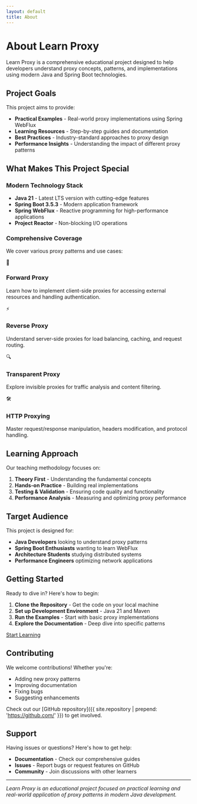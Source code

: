 ```yaml
---
layout: default
title: About
---
```


# About Learn Proxy

Learn Proxy is a comprehensive educational project designed to help developers understand proxy concepts, patterns, and implementations using modern Java and Spring Boot technologies.

## Project Goals

This project aims to provide:

- **Practical Examples** - Real-world proxy implementations using Spring WebFlux
- **Learning Resources** - Step-by-step guides and documentation
- **Best Practices** - Industry-standard approaches to proxy design
- **Performance Insights** - Understanding the impact of different proxy patterns

## What Makes This Project Special

### Modern Technology Stack
- **Java 21** - Latest LTS version with cutting-edge features
- **Spring Boot 3.5.3** - Modern application framework
- **Spring WebFlux** - Reactive programming for high-performance applications
- **Project Reactor** - Non-blocking I/O operations

### Comprehensive Coverage
We cover various proxy patterns and use cases:

<div class="features-grid">
  <div class="feature-card">
    <div class="icon">🔄</div>
    <h3>Forward Proxy</h3>
    <p>Learn how to implement client-side proxies for accessing external resources and handling authentication.</p>
  </div>
  
  <div class="feature-card">
    <div class="icon">⚡</div>
    <h3>Reverse Proxy</h3>
    <p>Understand server-side proxies for load balancing, caching, and request routing.</p>
  </div>
  
  <div class="feature-card">
    <div class="icon">🔍</div>
    <h3>Transparent Proxy</h3>
    <p>Explore invisible proxies for traffic analysis and content filtering.</p>
  </div>
  
  <div class="feature-card">
    <div class="icon">🛠️</div>
    <h3>HTTP Proxying</h3>
    <p>Master request/response manipulation, headers modification, and protocol handling.</p>
  </div>
</div>

## Learning Approach

Our teaching methodology focuses on:

1. **Theory First** - Understanding the fundamental concepts
2. **Hands-on Practice** - Building real implementations
3. **Testing & Validation** - Ensuring code quality and functionality
4. **Performance Analysis** - Measuring and optimizing proxy performance

## Target Audience

This project is designed for:

- **Java Developers** looking to understand proxy patterns
- **Spring Boot Enthusiasts** wanting to learn WebFlux
- **Architecture Students** studying distributed systems
- **Performance Engineers** optimizing network applications

## Getting Started

Ready to dive in? Here's how to begin:

1. **Clone the Repository** - Get the code on your local machine
2. **Set up Development Environment** - Java 21 and Maven
3. **Run the Examples** - Start with basic proxy implementations
4. **Explore the Documentation** - Deep dive into specific patterns

<a href="/docs/" class="btn">Start Learning</a>

## Contributing

We welcome contributions! Whether you're:
- Adding new proxy patterns
- Improving documentation
- Fixing bugs
- Suggesting enhancements

Check out our [GitHub repository]({{ site.repository | prepend: 'https://github.com/' }}) to get involved.

## Support

Having issues or questions? Here's how to get help:

- **Documentation** - Check our comprehensive guides
- **Issues** - Report bugs or request features on GitHub
- **Community** - Join discussions with other learners

---

*Learn Proxy is an educational project focused on practical learning and real-world application of proxy patterns in modern Java development.*